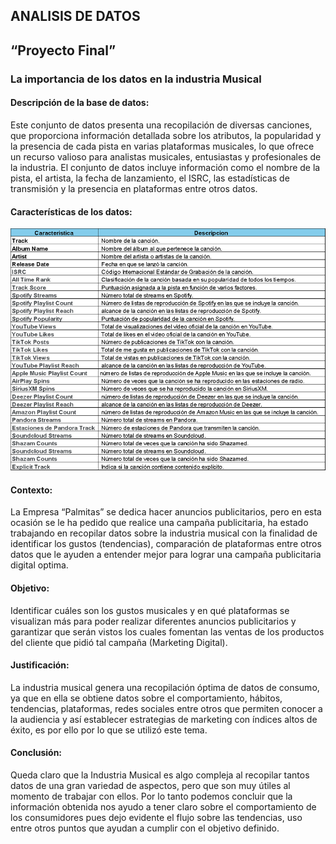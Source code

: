 ## ANALISIS DE DATOS
## “Proyecto Final” 
### La importancia de los datos en la industria Musical

#### Descripción de la base de datos:
Este conjunto de datos presenta una recopilación de diversas canciones, que proporciona información detallada sobre los atributos, la popularidad y la presencia de cada pista en varias plataformas musicales, lo que ofrece un recurso valioso para analistas musicales, entusiastas y profesionales de la industria. El conjunto de datos incluye información como el nombre de la pista, el artista, la fecha de lanzamiento, el ISRC, las estadísticas de transmisión y la presencia en plataformas entre otros datos. 

#### Características de los datos:
![alt text](Imagenes/Descripcion.png)

#### Contexto:
La Empresa “Palmitas” se dedica hacer anuncios publicitarios, pero en esta ocasión se le ha pedido que realice una campaña publicitaria, ha estado trabajando en recopilar datos sobre la industria musical con la finalidad de identificar los gustos (tendencias), comparación de plataformas entre otros datos que le ayuden a entender mejor para lograr una campaña publicitaria digital optima. 

#### Objetivo:
Identificar cuáles son los gustos musicales y en qué plataformas se visualizan más para poder realizar diferentes anuncios publicitarios y garantizar que serán vistos los cuales fomentan las ventas de los productos del cliente que pidió tal campaña (Marketing Digital).

#### Justificación:
La industria musical genera una recopilación óptima de datos de consumo, ya que en ella se obtiene datos sobre el comportamiento, hábitos, tendencias, plataformas, redes sociales entre otros que permiten conocer a la audiencia y así establecer estrategias de marketing con índices altos de éxito, es por ello por lo que se utilizó este tema. 

#### Conclusión: 
Queda claro que la Industria Musical es algo compleja al recopilar tantos datos de una gran variedad de aspectos, pero que son muy útiles al momento de trabajar con ellos. Por lo tanto podemos concluir que la información obtenida nos ayudo a tener claro sobre el comportamiento de los consumidores pues dejo evidente el flujo sobre las tendencias, uso entre otros puntos que ayudan a cumplir con el objetivo definido. 